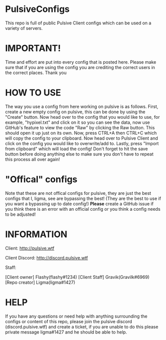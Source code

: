 # PulsiveConfigs
This repo is full of public Pulsive Client configs which can be used on a variety of servers.

# IMPORTANT!

Time and effort are put into every config that is posted here. Please make sure that if you are using the config you are crediting the correct users in the correct places. Thank you

# HOW TO USE

The way you use a config from here working on pulsive is as follows. First, create a new empty config on pulsive, this can be done by using the "Create" button. Now head over to the config that you would like to use, for example, "hypixel.txt" and click on it so you can see the data, now use GitHub's feature to view the code "Raw" by clicking the Raw button. This should open it up just on its own. Now, press CTRL+A then CTRL+C which will copy the config to your clipboard. Now head over to Pulsive Client and click on the config you would like to overwrite/add to. Lastly, press "Import from clipboard" which will load the config! Don't forget to hit the save button before doing anything else to make sure you don't have to repeat this process all over again!

# "Offical" configs

Note that these are not offical configs for pulsive, they are just the best configs that I, ligma, see are bypassing the best! (They are the best to use if you want a bypassing up to date config!)
**Please** create a GitHub issue if you think there is an error with an official config or you think a config needs to be adjusted!


# INFORMATION

  Client: http://pulsive.wtf

  Client Discord: http://discord.pulsive.wtf

Staff:

[Client owner] Flashy(flashy#1234)
[Client Staff] Gravik(Gravilk#6969)
[Repo creator] Ligma(ligma#1427)

# HELP

If you have any questions or need help with anything surrounding the configs or content of this repo, please join the pulsive discord (discord.pulsive.wtf) and create a ticket, if you are unable to do this please private message ligma#1427 and he should be able to help.
